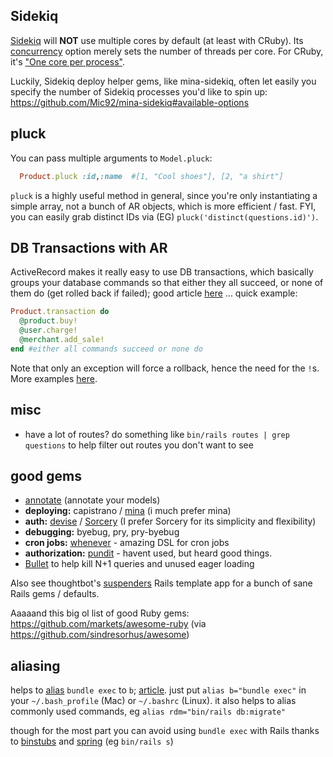 ## Sidekiq

[Sidekiq](https://github.com/mperham/sidekiq) will **NOT** use multiple cores by default (at least with CRuby).  Its [concurrency](https://github.com/mperham/sidekiq/wiki/Advanced-Options#concurrency) option merely sets the number of threads per core.  For CRuby, it's ["One core per process"](https://github.com/mperham/sidekiq/issues/1244#issuecomment-26136518).

Luckily, Sidekiq deploy helper gems, like 
mina-sidekiq, often let easily you specify the number of Sidekiq processes you'd like to spin up: https://github.com/Mic92/mina-sidekiq#available-options

## pluck

You can pass multiple arguments to `Model.pluck`:

``` ruby 
  Product.pluck :id,:name  #[1, "Cool shoes"], [2, "a shirt"]
```

`pluck` is a highly useful method in general, since you're only instantiating a simple array, not a bunch of AR objects, which is more efficient / fast.  FYI, you can easily grab distinct IDs via (EG) `pluck('distinct(questions.id)')`.

## DB Transactions with AR

ActiveRecord makes it really easy to use DB transactions, which basically groups your database commands so that either they all succeed, or none of them do (get rolled back if failed); good article [here](http://vaidehijoshi.github.io/blog/2015/08/18/safer-sql-using-activerecord-transactions/) ... quick example:

``` ruby
Product.transaction do
  @product.buy!
  @user.charge!
  @merchant.add_sale!
end #either all commands succeed or none do
```

Note that only an exception will force a rollback, hence the need for the `!`s.  More examples [here](http://api.rubyonrails.org/classes/ActiveRecord/Transactions/ClassMethods.html).

## misc

* have a lot of routes?  do something like `bin/rails routes | grep questions` to help filter out routes you don't want to see

## good gems

* [annotate](https://github.com/ctran/annotate_models) (annotate your models)
* **deploying:** capistrano / [mina](https://github.com/mina-deploy/mina) (i much prefer mina)
* **auth:** [devise](https://github.com/plataformatec/devise) / [Sorcery](https://github.com/Sorcery/sorcery) (I prefer Sorcery for its simplicity and flexibility)
* **debugging:** byebug, pry, pry-byebug
* **cron jobs:** [whenever](https://github.com/javan/whenever) - amazing DSL for cron jobs
* **authorization:** [pundit](https://github.com/elabs/pundit) - havent used, but heard good things.
* [Bullet](https://github.com/flyerhzm/bullet) to help kill N+1 queries and unused eager loading

Also see thoughtbot's [suspenders](https://github.com/thoughtbot/suspenders) Rails template app for a bunch of sane Rails gems / defaults.

Aaaaand this big ol list of good Ruby gems: https://github.com/markets/awesome-ruby (via https://github.com/sindresorhus/awesome)

## aliasing

helps to [alias](https://en.wikipedia.org/wiki/Alias_(command)) `bundle exec` to `b`; [article](https://coderwall.com/p/my5veg/shell-alias-to-stop-writing-bundle-exec).  just put `alias b="bundle exec"` in your `~/.bash_profile` (Mac) or `~/.bashrc` (Linux).  it also helps to alias commonly used commands, eg `alias rdm="bin/rails db:migrate"`

though for the most part you can avoid using `bundle exec` with Rails thanks to [binstubs](https://github.com/rbenv/rbenv/wiki/Understanding-binstubs) and [spring](https://github.com/rails/spring) (eg `bin/rails s`)
